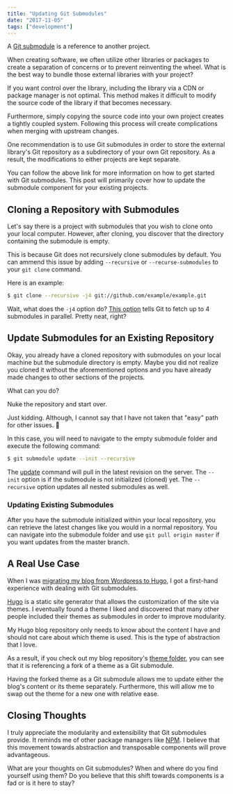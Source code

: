 ```yaml
---
title: "Updating Git Submodules"
date: "2017-11-05"
tags: ["development"]
---
```


A [Git submodule](https://git-scm.com/book/en/v2/Git-Tools-Submodules) is a reference to another project.

When creating software, we often utilize other libraries or packages to create a separation of concerns or to prevent reinventing the wheel. What is the best way to bundle those external libraries with your project?

If you want control over the library, including the library via a CDN or package manager is not optimal. This method makes it difficult to modify the source code of the library if that becomes necessary.

Furthermore, simply copying the source code into your own project creates a tightly coupled system. Following this process will create complications when merging with upstream changes.

One recommendation is to use Git submodules in order to store the external library's Git repository as a subdirectory of your own Git repository. As a result, the modifications to either projects are kept separate.

You can follow the above link for more information on how to get started with Git submodules. This post will primarily cover how to update the submodule component for your existing projects.

## Cloning a Repository with Submodules

Let's say there is a project with submodules that you wish to clone onto your local computer. However, after cloning, you discover that the directory containing the submodule is empty.

This is because Git does not recursively clone submodules by default. You can ammend this issue by adding `--recursive` or `--recurse-submodules` to your `git clone` command.

Here is an example:

```bash
$ git clone --recursive -j4 git://github.com/example/example.git
```

Wait, what does the `-j4` option do? [This option](https://www.git-scm.com/docs/git-clone#git-clone--jltngt) tells Git to fetch up to 4 submodules in parallel. Pretty neat, right?

## Update Submodules for an Existing Repository

Okay, you already have a cloned repository with submodules on your local machine but the submodule directory is empty. Maybe you did not realize you cloned it without the aforementioned options and you have already made changes to other sections of the projects.

What can you do?

Nuke the repository and start over.

Just kidding. Although, I cannot say that I have not taken that "easy" path for other issues. 🙂

In this case, you will need to navigate to the empty submodule folder and execute the following command:

```bash
$ git submodule update --init --recursive
```

The [update](https://git-scm.com/docs/git-submodule#git-submodule-update--init--remote-N--no-fetch--no-recommend-shallow-f--force--checkout--rebase--merge--referenceltrepositorygt--depthltdepthgt--recursive--jobsltngt--ltpathgt82308203) command will pull in the latest revision on the server. The `--init` option is if the submodule is not initialized (cloned) yet. The `--recursive` option updates all nested submodules as well.

### Updating Existing Submodules

After you have the submodule initialized within your local repository, you can retrieve the latest changes like you would in a normal repository. You can navigate into the submodule folder and use `git pull origin master` if you want updates from the master branch.

## A Real Use Case

When I was [migrating my blog from Wordpress to Hugo](/blog/migrating-from-wordpress-to-hugo), I got a first-hand experience with dealing with Git submodules.

[Hugo](https://gohugo.io/) is a static site generator that allows the customization of the site via themes. I eventually found a theme I liked and discovered that many other people included their themes as submodules in order to improve modularity.

My Hugo blog repository only needs to know about the content I have and should not care about which theme is used. This is the type of abstraction that I love.

As a result, if you check out my blog repository's [theme folder](https://github.com/davidlamt/personal-blog/tree/master/themes), you can see that it is referencing a fork of a theme as a Git submodule.

Having the forked theme as a Git submodule allows me to update either the blog's content or its theme separately. Furthermore, this will allow me to swap out the theme for a new one with relative ease.

## Closing Thoughts

I truly appreciate the modularity and extensibility that Git submodules provide. It reminds me of other package managers like [NPM](https://www.npmjs.com/). I believe that this movement towards abstraction and transposable components will prove advantageous.

What are your thoughts on Git submodules? When and where do you find yourself using them? Do you believe that this shift towards components is a fad or is it here to stay?
